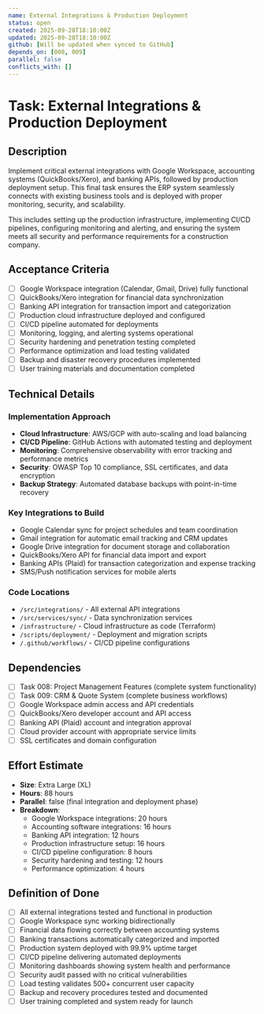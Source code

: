 ```yaml
---
name: External Integrations & Production Deployment
status: open
created: 2025-09-28T18:10:00Z
updated: 2025-09-28T18:10:00Z
github: [Will be updated when synced to GitHub]
depends_on: [008, 009]
parallel: false
conflicts_with: []
---
```


# Task: External Integrations & Production Deployment

## Description

Implement critical external integrations with Google Workspace, accounting systems (QuickBooks/Xero), and banking APIs, followed by production deployment setup. This final task ensures the ERP system seamlessly connects with existing business tools and is deployed with proper monitoring, security, and scalability.

This includes setting up the production infrastructure, implementing CI/CD pipelines, configuring monitoring and alerting, and ensuring the system meets all security and performance requirements for a construction company.

## Acceptance Criteria

- [ ] Google Workspace integration (Calendar, Gmail, Drive) fully functional
- [ ] QuickBooks/Xero integration for financial data synchronization
- [ ] Banking API integration for transaction import and categorization
- [ ] Production cloud infrastructure deployed and configured
- [ ] CI/CD pipeline automated for deployments
- [ ] Monitoring, logging, and alerting systems operational
- [ ] Security hardening and penetration testing completed
- [ ] Performance optimization and load testing validated
- [ ] Backup and disaster recovery procedures implemented
- [ ] User training materials and documentation completed

## Technical Details

### Implementation Approach
- **Cloud Infrastructure**: AWS/GCP with auto-scaling and load balancing
- **CI/CD Pipeline**: GitHub Actions with automated testing and deployment
- **Monitoring**: Comprehensive observability with error tracking and performance metrics
- **Security**: OWASP Top 10 compliance, SSL certificates, and data encryption
- **Backup Strategy**: Automated database backups with point-in-time recovery

### Key Integrations to Build
- Google Calendar sync for project schedules and team coordination
- Gmail integration for automatic email tracking and CRM updates
- Google Drive integration for document storage and collaboration
- QuickBooks/Xero API for financial data import and export
- Banking APIs (Plaid) for transaction categorization and expense tracking
- SMS/Push notification services for mobile alerts

### Code Locations
- `/src/integrations/` - All external API integrations
- `/src/services/sync/` - Data synchronization services
- `/infrastructure/` - Cloud infrastructure as code (Terraform)
- `/scripts/deployment/` - Deployment and migration scripts
- `/.github/workflows/` - CI/CD pipeline configurations

## Dependencies

- [ ] Task 008: Project Management Features (complete system functionality)
- [ ] Task 009: CRM & Quote System (complete business workflows)
- [ ] Google Workspace admin access and API credentials
- [ ] QuickBooks/Xero developer account and API access
- [ ] Banking API (Plaid) account and integration approval
- [ ] Cloud provider account with appropriate service limits
- [ ] SSL certificates and domain configuration

## Effort Estimate

- **Size**: Extra Large (XL)
- **Hours**: 88 hours
- **Parallel**: false (final integration and deployment phase)
- **Breakdown**:
  - Google Workspace integrations: 20 hours
  - Accounting software integrations: 16 hours
  - Banking API integration: 12 hours
  - Production infrastructure setup: 16 hours
  - CI/CD pipeline configuration: 8 hours
  - Security hardening and testing: 12 hours
  - Performance optimization: 4 hours

## Definition of Done

- [ ] All external integrations tested and functional in production
- [ ] Google Workspace sync working bidirectionally
- [ ] Financial data flowing correctly between accounting systems
- [ ] Banking transactions automatically categorized and imported
- [ ] Production system deployed with 99.9% uptime target
- [ ] CI/CD pipeline delivering automated deployments
- [ ] Monitoring dashboards showing system health and performance
- [ ] Security audit passed with no critical vulnerabilities
- [ ] Load testing validates 500+ concurrent user capacity
- [ ] Backup and recovery procedures tested and documented
- [ ] User training completed and system ready for launch